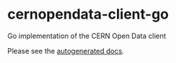 # cernopendata-client-go
Go implementation of the CERN Open Data client

Please see the [autogenerated docs](docs/cernopendata-client-go.md).
